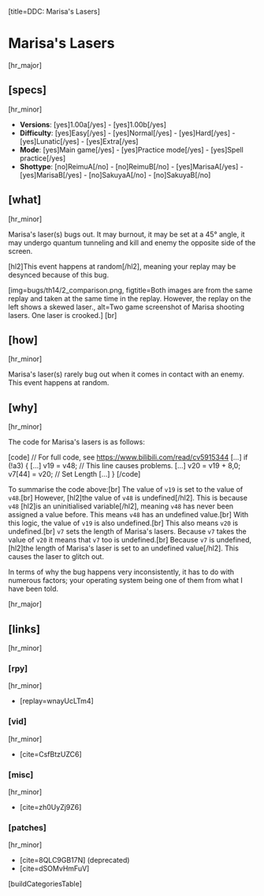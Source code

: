 [title=DDC: Marisa's Lasers]
# Marisa's Lasers
[hr_major]

## [specs]
[hr_minor]

* **Versions**: [yes]1.00a[/yes] - [yes]1.00b[/yes]
* **Difficulty**: [yes]Easy[/yes] - [yes]Normal[/yes] - [yes]Hard[/yes] - [yes]Lunatic[/yes] - [yes]Extra[/yes]
* **Mode**: [yes]Main game[/yes] -  [yes]Practice mode[/yes] - [yes]Spell practice[/yes]
* **Shottype**: [no]ReimuA[/no] - [no]ReimuB[/no] - [yes]MarisaA[/yes] - [yes]MarisaB[/yes] - [no]SakuyaA[/no] - [no]SakuyaB[/no]

## [what]
[hr_minor]

Marisa's laser(s) bugs out. It may burnout, it may be set at a 45° angle, it may undergo quantum tunneling and kill and enemy the opposite side of the screen. 

[hl2]This event happens at random[/hl2], meaning your replay may be desynced because of this bug.

[img=bugs/th14/2_comparison.png, figtitle=Both images are from the same replay and taken at the same time in the replay. However, the replay on the left shows a skewed laser., alt=Two game screenshot of Marisa shooting lasers. One laser is crooked.] [br]
## [how]
[hr_minor]

Marisa's laser(s) rarely bug out when it comes in contact with an enemy. This event happens at random. 

## [why]
[hr_minor]

The code for Marisa's lasers is as follows:

[code] // For full code, see https://www.bilibili.com/read/cv5915344
[...]
if (!a3)
{
    [...]
    v19 = v48; // This line causes problems.
    [...]
    v20 = v19 + 8,0;
    v7[44] = v20; // Set Length
    [...]
}
[/code]

To summarise the code above:[br]
The value of ``v19`` is set to the value of ``v48``.[br]
However, [hl2]the value of ``v48`` is undefined[/hl2]. This is because ``v48`` [hl2]is an uninitialised variable[/hl2], meaning ``v48`` has never been assigned a value before. This means ``v48`` has an undefined value.[br]
With this logic, the value of ``v19`` is also undefined.[br]
This also means ``v20`` is undefined.[br]
``v7`` sets the length of Marisa's lasers. Because ``v7`` takes the value of ``v20`` it means that ``v7`` too is undefined.[br]
Because ``v7`` is undefined, [hl2]the length of Marisa's laser is set to an undefined value[/hl2]. This causes the laser to glitch out.


In terms of why the bug happens very inconsistently, it has to do with numerous factors; your operating system being one of them from what I have been told.

[hr_major]
## [links]
[hr_minor]
### [rpy]
[hr_minor]

+ [replay=wnayUcLTm4]

### [vid]
[hr_minor]

+ [cite=CsfBtzUZC6]

### [misc]
[hr_minor]

+ [cite=zh0UyZj9Z6]

### [patches]
[hr_minor]

+ [cite=8QLC9GB17N] (deprecated)
+ [cite=dSOMvHmFuV]

[buildCategoriesTable]